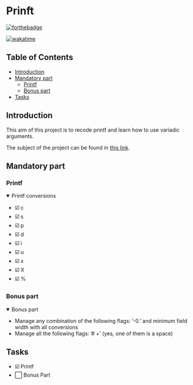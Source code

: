 # Prinft

[![forthebadge](https://forthebadge.com/images/badges/made-with-c.svg)](https://forthebadge.com)

[![wakatime](https://wakatime.com/badge/user/0c29d5b3-c30b-4e1a-ad07-2da3bd4f7e05/project/dbfed7e7-16e9-4b96-ac50-8046cf85956b.svg)](https://wakatime.com/badge/user/0c29d5b3-c30b-4e1a-ad07-2da3bd4f7e05/project/dbfed7e7-16e9-4b96-ac50-8046cf85956b)

## Table of Contents

- [Introduction](#introduction)
- [Mandatory part](#mandatory-part)
  - [Printf](#printf)
  - [Bonus part](#bonus-part)
- [Tasks](#tasks)

## Introduction

This aim of this project is to recode printf and learn how to use variadic arguments.

The subject of the project can be found in [this link](https://raw.githubusercontent.com/angelamcosta/printf/main/en.subject.pdf).

## Mandatory part

### Printf

<details open>
<summary> Printf conversions </summary>

- :ballot_box_with_check: c
- :ballot_box_with_check: s
- :ballot_box_with_check: p
- :ballot_box_with_check: d
- :ballot_box_with_check: i
- :ballot_box_with_check: u
- :ballot_box_with_check: x
- :ballot_box_with_check: X
- :ballot_box_with_check: %

</details>

### Bonus part

<details open>
<summary> Bonus part </summary>

- Manage any combination of the following flags: ’-0.’ and minimum field width
with all conversions
- Manage all the following flags: ’# +’ (yes, one of them is a space)

</details>

## Tasks

- :ballot_box_with_check: Printf
- :white_large_square: Bonus Part
